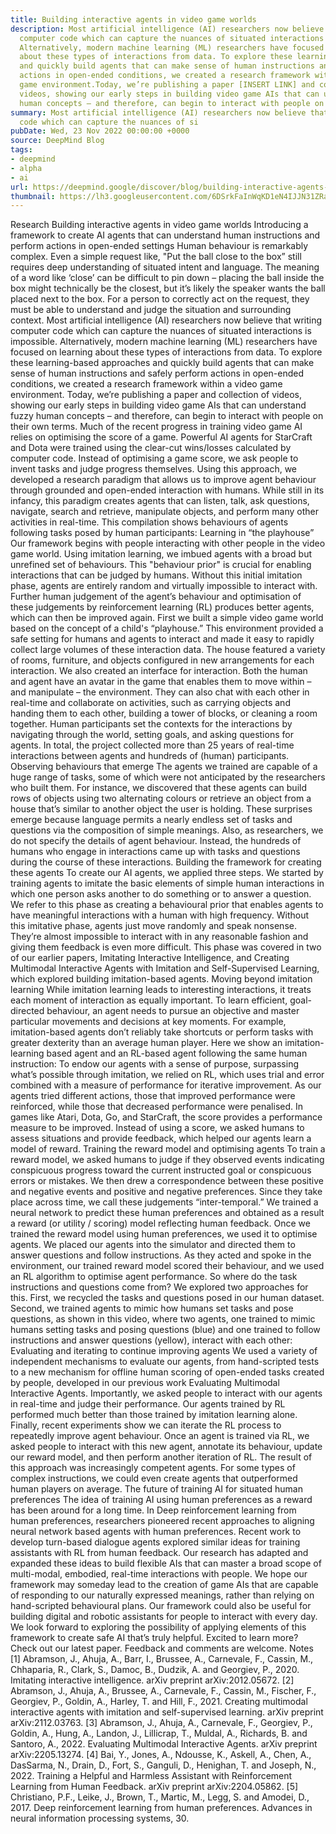 ```yaml
---
title: Building interactive agents in video game worlds
description: Most artificial intelligence (AI) researchers now believe that writing
  computer code which can capture the nuances of situated interactions is impossible.
  Alternatively, modern machine learning (ML) researchers have focused on learning
  about these types of interactions from data. To explore these learning-based approaches
  and quickly build agents that can make sense of human instructions and safely perform
  actions in open-ended conditions, we created a research framework within a video
  game environment.Today, we’re publishing a paper [INSERT LINK] and collection of
  videos, showing our early steps in building video game AIs that can understand fuzzy
  human concepts – and therefore, can begin to interact with people on their own terms.
summary: Most artificial intelligence (AI) researchers now believe that writing computer
  code which can capture the nuances of si
pubDate: Wed, 23 Nov 2022 00:00:00 +0000
source: DeepMind Blog
tags:
- deepmind
- alpha
- ai
url: https://deepmind.google/discover/blog/building-interactive-agents-in-video-game-worlds/
thumbnail: https://lh3.googleusercontent.com/6DSrkFaInWqKD1eN4IJJN31ZRa3LW447A1ZYoK19FDzJGSLD5dlVw1rJRf52O_dmQUDq11XqYsiqMR8uFDnWLWGkl8xFY5KXYxD7LvQNPvTEuR_h=w528-h297-n-nu-rw
---
```


Research
Building interactive agents in video game worlds
Introducing a framework to create AI agents that can understand human instructions and perform actions in open-ended settings
Human behaviour is remarkably complex. Even a simple request like, "Put the ball close to the box” still requires deep understanding of situated intent and language. The meaning of a word like ‘close’ can be difficult to pin down – placing the ball inside the box might technically be the closest, but it’s likely the speaker wants the ball placed next to the box. For a person to correctly act on the request, they must be able to understand and judge the situation and surrounding context.
Most artificial intelligence (AI) researchers now believe that writing computer code which can capture the nuances of situated interactions is impossible. Alternatively, modern machine learning (ML) researchers have focused on learning about these types of interactions from data. To explore these learning-based approaches and quickly build agents that can make sense of human instructions and safely perform actions in open-ended conditions, we created a research framework within a video game environment.
Today, we’re publishing a paper and collection of videos, showing our early steps in building video game AIs that can understand fuzzy human concepts – and therefore, can begin to interact with people on their own terms.
Much of the recent progress in training video game AI relies on optimising the score of a game. Powerful AI agents for StarCraft and Dota were trained using the clear-cut wins/losses calculated by computer code. Instead of optimising a game score, we ask people to invent tasks and judge progress themselves.
Using this approach, we developed a research paradigm that allows us to improve agent behaviour through grounded and open-ended interaction with humans. While still in its infancy, this paradigm creates agents that can listen, talk, ask questions, navigate, search and retrieve, manipulate objects, and perform many other activities in real-time.
This compilation shows behaviours of agents following tasks posed by human participants:
Learning in “the playhouse”
Our framework begins with people interacting with other people in the video game world. Using imitation learning, we imbued agents with a broad but unrefined set of behaviours. This "behaviour prior" is crucial for enabling interactions that can be judged by humans. Without this initial imitation phase, agents are entirely random and virtually impossible to interact with. Further human judgement of the agent’s behaviour and optimisation of these judgements by reinforcement learning (RL) produces better agents, which can then be improved again.
First we built a simple video game world based on the concept of a child's “playhouse.” This environment provided a safe setting for humans and agents to interact and made it easy to rapidly collect large volumes of these interaction data. The house featured a variety of rooms, furniture, and objects configured in new arrangements for each interaction. We also created an interface for interaction.
Both the human and agent have an avatar in the game that enables them to move within – and manipulate – the environment. They can also chat with each other in real-time and collaborate on activities, such as carrying objects and handing them to each other, building a tower of blocks, or cleaning a room together. Human participants set the contexts for the interactions by navigating through the world, setting goals, and asking questions for agents. In total, the project collected more than 25 years of real-time interactions between agents and hundreds of (human) participants.
Observing behaviours that emerge
The agents we trained are capable of a huge range of tasks, some of which were not anticipated by the researchers who built them. For instance, we discovered that these agents can build rows of objects using two alternating colours or retrieve an object from a house that’s similar to another object the user is holding.
These surprises emerge because language permits a nearly endless set of tasks and questions via the composition of simple meanings. Also, as researchers, we do not specify the details of agent behaviour. Instead, the hundreds of humans who engage in interactions came up with tasks and questions during the course of these interactions.
Building the framework for creating these agents
To create our AI agents, we applied three steps. We started by training agents to imitate the basic elements of simple human interactions in which one person asks another to do something or to answer a question. We refer to this phase as creating a behavioural prior that enables agents to have meaningful interactions with a human with high frequency. Without this imitative phase, agents just move randomly and speak nonsense. They’re almost impossible to interact with in any reasonable fashion and giving them feedback is even more difficult. This phase was covered in two of our earlier papers, Imitating Interactive Intelligence, and Creating Multimodal Interactive Agents with Imitation and Self-Supervised Learning, which explored building imitation-based agents.
Moving beyond imitation learning
While imitation learning leads to interesting interactions, it treats each moment of interaction as equally important. To learn efficient, goal-directed behaviour, an agent needs to pursue an objective and master particular movements and decisions at key moments. For example, imitation-based agents don’t reliably take shortcuts or perform tasks with greater dexterity than an average human player.
Here we show an imitation-learning based agent and an RL-based agent following the same human instruction:
To endow our agents with a sense of purpose, surpassing what’s possible through imitation, we relied on RL, which uses trial and error combined with a measure of performance for iterative improvement. As our agents tried different actions, those that improved performance were reinforced, while those that decreased performance were penalised.
In games like Atari, Dota, Go, and StarCraft, the score provides a performance measure to be improved. Instead of using a score, we asked humans to assess situations and provide feedback, which helped our agents learn a model of reward.
Training the reward model and optimising agents
To train a reward model, we asked humans to judge if they observed events indicating conspicuous progress toward the current instructed goal or conspicuous errors or mistakes. We then drew a correspondence between these positive and negative events and positive and negative preferences. Since they take place across time, we call these judgements “inter-temporal.” We trained a neural network to predict these human preferences and obtained as a result a reward (or utility / scoring) model reflecting human feedback.
Once we trained the reward model using human preferences, we used it to optimise agents. We placed our agents into the simulator and directed them to answer questions and follow instructions. As they acted and spoke in the environment, our trained reward model scored their behaviour, and we used an RL algorithm to optimise agent performance.
So where do the task instructions and questions come from? We explored two approaches for this. First, we recycled the tasks and questions posed in our human dataset. Second, we trained agents to mimic how humans set tasks and pose questions, as shown in this video, where two agents, one trained to mimic humans setting tasks and posing questions (blue) and one trained to follow instructions and answer questions (yellow), interact with each other:
Evaluating and iterating to continue improving agents
We used a variety of independent mechanisms to evaluate our agents, from hand-scripted tests to a new mechanism for offline human scoring of open-ended tasks created by people, developed in our previous work Evaluating Multimodal Interactive Agents. Importantly, we asked people to interact with our agents in real-time and judge their performance. Our agents trained by RL performed much better than those trained by imitation learning alone.
Finally, recent experiments show we can iterate the RL process to repeatedly improve agent behaviour. Once an agent is trained via RL, we asked people to interact with this new agent, annotate its behaviour, update our reward model, and then perform another iteration of RL. The result of this approach was increasingly competent agents. For some types of complex instructions, we could even create agents that outperformed human players on average.
The future of training AI for situated human preferences
The idea of training AI using human preferences as a reward has been around for a long time. In Deep reinforcement learning from human preferences, researchers pioneered recent approaches to aligning neural network based agents with human preferences. Recent work to develop turn-based dialogue agents explored similar ideas for training assistants with RL from human feedback. Our research has adapted and expanded these ideas to build flexible AIs that can master a broad scope of multi-modal, embodied, real-time interactions with people.
We hope our framework may someday lead to the creation of game AIs that are capable of responding to our naturally expressed meanings, rather than relying on hand-scripted behavioural plans. Our framework could also be useful for building digital and robotic assistants for people to interact with every day. We look forward to exploring the possibility of applying elements of this framework to create safe AI that’s truly helpful.
Excited to learn more? Check out our latest paper. Feedback and comments are welcome.
Notes
[1] Abramson, J., Ahuja, A., Barr, I., Brussee, A., Carnevale, F., Cassin, M., Chhaparia, R., Clark, S., Damoc, B., Dudzik, A. and Georgiev, P., 2020. Imitating interactive intelligence. arXiv preprint arXiv:2012.05672.
[2] Abramson, J., Ahuja, A., Brussee, A., Carnevale, F., Cassin, M., Fischer, F., Georgiev, P., Goldin, A., Harley, T. and Hill, F., 2021. Creating multimodal interactive agents with imitation and self-supervised learning. arXiv preprint arXiv:2112.03763.
[3] Abramson, J., Ahuja, A., Carnevale, F., Georgiev, P., Goldin, A., Hung, A., Landon, J., Lillicrap, T., Muldal, A., Richards, B. and Santoro, A., 2022. Evaluating Multimodal Interactive Agents. arXiv preprint arXiv:2205.13274.
[4] Bai, Y., Jones, A., Ndousse, K., Askell, A., Chen, A., DasSarma, N., Drain, D., Fort, S., Ganguli, D., Henighan, T. and Joseph, N., 2022. Training a Helpful and Harmless Assistant with Reinforcement Learning from Human Feedback. arXiv preprint arXiv:2204.05862.
[5] Christiano, P.F., Leike, J., Brown, T., Martic, M., Legg, S. and Amodei, D., 2017. Deep reinforcement learning from human preferences. Advances in neural information processing systems, 30.